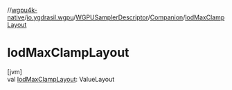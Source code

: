 //[wgpu4k-native](../../../../index.md)/[io.ygdrasil.wgpu](../../index.md)/[WGPUSamplerDescriptor](../index.md)/[Companion](index.md)/[lodMaxClampLayout](lod-max-clamp-layout.md)

# lodMaxClampLayout

[jvm]\
val [lodMaxClampLayout](lod-max-clamp-layout.md): ValueLayout